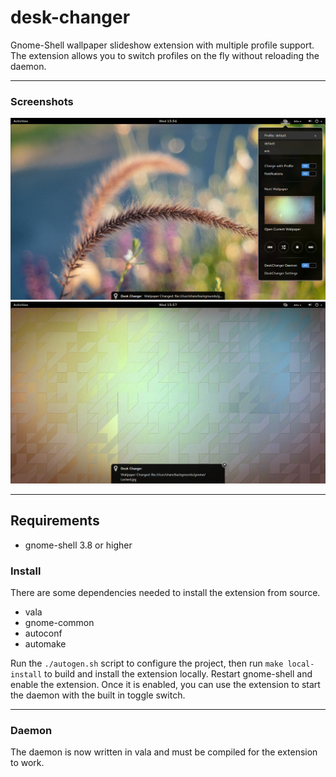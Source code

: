 # desk-changer

Gnome-Shell wallpaper slideshow extension with multiple profile support. The extension allows you to switch profiles
on the fly without reloading the daemon.

---

### Screenshots

![Screenshot-1](./screenshot-1.png?raw=true "Screenshot of menu")
![Screenshot-2](./screenshot-2.png?raw=true "Screenshot of notification")

---

## Requirements

* gnome-shell 3.8 or higher

### Install

There are some dependencies needed to install the extension from source.
 
  * vala
  * gnome-common
  * autoconf
  * automake
 
 Run the `./autogen.sh` script to configure the project, then run `make local-install` to build and
install the extension locally. Restart gnome-shell and enable the extension. Once it is enabled, you can use the
extension to start the daemon with the built in toggle switch.

---

### Daemon

The daemon is now written in vala and must be compiled for the extension to work.
